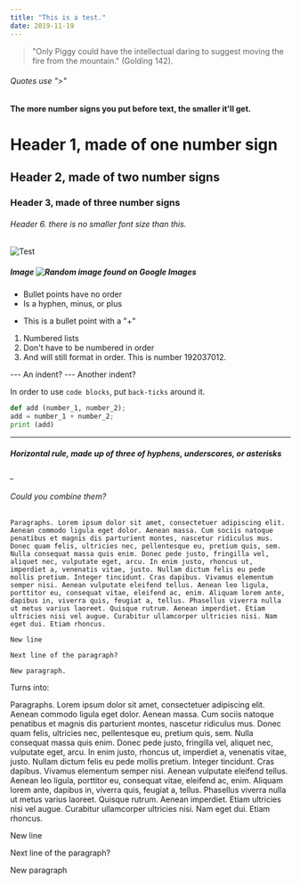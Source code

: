 ```yaml
---
title: "This is a test."
date: 2019-11-19
---
```


> "Only Piggy could have the intellectual daring to suggest moving the fire from the mountain." (Golding 142).
###### Quotes use ">"

#### The more number signs you put before text, the smaller it'll get.
# Header 1, made of one number sign
## Header 2, made of two number signs
### Header 3, made of three number signs
###### Header 6. there is no smaller font size than this.


![Test](https://image.shutterstock.com/image-photo/bright-spring-view-cameo-island-260nw-1048185397.jpg "What is this?")

##### Image ![Random image found on Google Images](https://image.shutterstock.com/image-photo/bright-spring-view-cameo-island-260nw-1048185397.jpg "This is an image.")

- Bullet points have no order
- Is a hyphen, minus, or plus
+ This is a bullet point with a "+"

1. Numbered lists
5. Don't have to be numbered in order
192037012. And will still format in order. This is number 192037012.

--- An indent?
--- Another indent?

In order to use `code blocks`, put ` back-ticks ` around it.

```Python syntax in a Markdown file
def add (number_1, number_2);
add = number_1 + number_2;
print (add)
```
***

##### Horizontal rule, made up of three of hyphens, underscores, or asterisks

*_* 
###### Could you combine them?

`Paragraphs. Lorem ipsum dolor sit amet, consectetuer adipiscing elit. Aenean commodo ligula eget dolor. Aenean massa. Cum sociis natoque penatibus et magnis dis parturient montes, nascetur ridiculus mus. Donec quam felis, ultricies nec, pellentesque eu, pretium quis, sem. Nulla consequat massa quis enim. Donec pede justo, fringilla vel, aliquet nec, vulputate eget, arcu. In enim justo, rhoncus ut, imperdiet a, venenatis vitae, justo. Nullam dictum felis eu pede mollis pretium. Integer tincidunt. Cras dapibus. Vivamus elementum semper nisi. Aenean vulputate eleifend tellus. Aenean leo ligula, porttitor eu, consequat vitae, eleifend ac, enim. Aliquam lorem ante, dapibus in, viverra quis, feugiat a, tellus. Phasellus viverra nulla ut metus varius laoreet. Quisque rutrum. Aenean imperdiet. Etiam ultricies nisi vel augue. Curabitur ullamcorper ultricies nisi. Nam eget dui. Etiam rhoncus.`

`New line`

`Next line of the paragraph?`


`New paragraph.`

Turns into:

Paragraphs. Lorem ipsum dolor sit amet, consectetuer adipiscing elit. Aenean commodo ligula eget dolor. Aenean massa. Cum sociis natoque penatibus et magnis dis parturient montes, nascetur ridiculus mus. Donec quam felis, ultricies nec, pellentesque eu, pretium quis, sem. Nulla consequat massa quis enim. Donec pede justo, fringilla vel, aliquet nec, vulputate eget, arcu. In enim justo, rhoncus ut, imperdiet a, venenatis vitae, justo. Nullam dictum felis eu pede mollis pretium. Integer tincidunt. Cras dapibus. Vivamus elementum semper nisi. Aenean vulputate eleifend tellus. Aenean leo ligula, porttitor eu, consequat vitae, eleifend ac, enim. Aliquam lorem ante, dapibus in, viverra quis, feugiat a, tellus. Phasellus viverra nulla ut metus varius laoreet. Quisque rutrum. Aenean imperdiet. Etiam ultricies nisi vel augue. Curabitur ullamcorper ultricies nisi. Nam eget dui. Etiam rhoncus.

New line

Next line of the paragraph?


New paragraph
